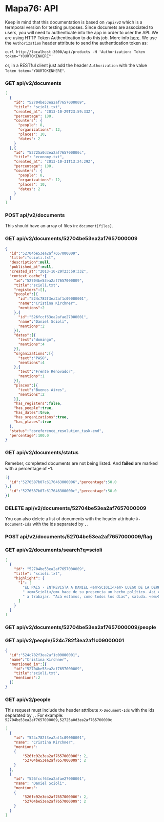 Mapa76: API
===========

Keep in mind that this documentation is based on `/api/v2` which is a termporal version for testing purposes.
Since documets are associated to users, you will need to authenticate into the app in order to user the API. We are using HTTP Token Authentication to do this job. More info [here](http://api.rubyonrails.org/classes/ActionController/HttpAuthentication/Token.html). We use the `Authorization` header attribute to send the authentication token as:

    curl http://localhost:3000/api/products -H 'Authorization: Token token="YOURTOKENHERE"'

or, in a RESTful client just add the header `Authorization` with the value `Token token="YOURTOKENHERE"`.

### GET api/v2/documents

```json
[
  {
    "id": "52704be53ea2af7657000009",
    "title": "scioli.txt",
    "created_at": "2013-10-29T23:59:33Z",
    "percentage": 100,
    "counters": {
      "people": 8,
      "organizations": 12,
      "places": 10,
      "dates": 2
    }
  },{
    "id": "52725a0d3ea2af765700000c",
    "title": "economy.txt",
    "created_at": "2013-10-31T13:24:29Z",
    "percentage": 100,
    "counters": {
      "people": 8,
      "organizations": 12,
      "places": 10,
      "dates": 2
    }
  }
]
```

### POST api/v2/documents

This should have an array of files in: `document[files]`.

### GET api/v2/documents/52704be53ea2af7657000009

```json
{
  "id":"52704be53ea2af7657000009",
  "title":"scioli.txt",
  "description":null,
  "published_at":null,
  "created_at":"2013-10-29T23:59:33Z",
  "context_cache":{
    "id":"52704be53ea2af7657000009",
    "title":"scioli.txt",
    "registers":[],
    "people":[{
      "id":"524c782f3ea2af1c09000001",
      "name":"Cristina Kirchner",
      "mentions":2
    },{
      "id":"526fccf63ea2afae27000001",
      "name":"Daniel Scioli",
      "mentions":2
    }],
    "dates":[{
      "text":"domingo",
      "mentions":4
    }],
    "organizations":[{
      "text":"PASO",
      "mentions":4
    },{
      "text":"Frente Renovador",
      "mentions":1
    }],
    "places":[{
      "text":"Buenos Aires",
      "mentions":2
    }],
    "has_registers":false,
    "has_people":true,
    "has_dates":true,
    "has_organizations":true,
    "has_places":true
  },
  "status":"coreference_resolution_task-end",
  "percentage":100.0
}
```

### GET api/v2/documents/status

Remeber, completed documents are not being listed. And **failed** are marked with a percentage of **-1**.

```json
[{
  "id":"5276587b07c6176463000006","percentage":50.0
},{
  "id":"5276587b07c617646300000c","percentage":50.0
}]
```

### DELETE api/v2/documents/52704be53ea2af7657000009

You can also delete a list of documents with the header attribute `X-Document-Ids` with the ids separated by `,`.

### POST api/v2/documents/52704be53ea2af7657000009/flag

### GET api/v2/documents/search?q=scioli

```json
[
  {
    "id": "52704be53ea2af7657000009",
    "title": "scioli.txt",
    "highlight": {
      "1": [
        "EL PAIS › ENTREVISTA A DANIEL <em>SCIOLI</em> LUEGO DE LA DERROTA DEL FRENTE PARA LA \nVICTORIA EN LA",
        " <em>Scioli</em> hace de su presencia un hecho político. Así como \ntuvo una participación excluyente en la campaña",
        " a trabajar. “Acá estamos, como todos los días”, saluda. <em>Scioli</em> aclara \nque la del domingo fue sólo una"
      ]
    }
  }
]
```

### GET api/v2/documents/52704be53ea2af7657000009/people

### GET api/v2/people/524c782f3ea2af1c09000001

```json
{
  "id":"524c782f3ea2af1c09000001",
  "name":"Cristina Kirchner",
  "mentioned_in":[{
    "id":"52704be53ea2af7657000009",
    "title":"scioli.txt",
    "mentions":2
  }]
}
````

### GET api/v2/people
This request must include the header attribute `X-Document-Ids` with the ids separated by `,`. For example: `52704be53ea2af7657000009,52725a0d3ea2af765700000c`

```json
[
  {
    "id": "524c782f3ea2af1c09000001",
    "name": "Cristina Kirchner",
    "mentions":
    {
        "526fc92e3ea2af7657000006": 2,
        "52704be53ea2af7657000009": 2
    }
  },
  {
    "id": "526fccf63ea2afae27000001",
    "name": "Daniel Scioli",
    "mentions":
    {
        "526fc92e3ea2af7657000006": 2,
        "52704be53ea2af7657000009": 2
    }
  }
]
```

